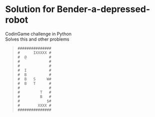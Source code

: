 # Solution for Bender-a-depressed-robot
CodinGame challenge in Python  
Solves this and other problems  

> ```
> ###############
> #      IXXXXX #
> #  @          #
> #             #
> #             #
> #  I          #
> #  B          #
> #  B   S     W#
> #  B   T      #
> #             #
> #         T   #
> #         B   #
> #            $#
> #        XXXX #
> ###############
> ```
